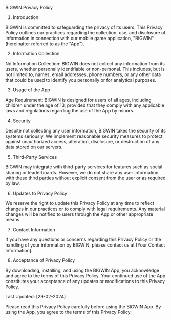 BIGWIN Privacy Policy

1. Introduction

BIGWIN is committed to safeguarding the privacy of its users. This Privacy Policy outlines our practices regarding the collection, use, and disclosure of information in connection with our mobile game application, "BIGWIN" (hereinafter referred to as the "App").

2. Information Collection

No Information Collection: BIGWIN does not collect any information from its users, whether personally identifiable or non-personal. This includes, but is not limited to, names, email addresses, phone numbers, or any other data that could be used to identify you personally or for analytical purposes.

3. Usage of the App

Age Requirement: BIGWIN is designed for users of all ages, including children under the age of 13, provided that they comply with any applicable laws and regulations regarding the use of the App by minors.

4. Security

Despite not collecting any user information, BIGWIN takes the security of its systems seriously. We implement reasonable security measures to protect against unauthorized access, alteration, disclosure, or destruction of any data stored on our servers.

5. Third-Party Services

BIGWIN may integrate with third-party services for features such as social sharing or leaderboards. However, we do not share any user information with these third parties without explicit consent from the user or as required by law.

6. Updates to Privacy Policy

We reserve the right to update this Privacy Policy at any time to reflect changes in our practices or to comply with legal requirements. Any material changes will be notified to users through the App or other appropriate means.

7. Contact Information

If you have any questions or concerns regarding this Privacy Policy or the handling of your information by BIGWIN, please contact us at [Your Contact Information].

8. Acceptance of Privacy Policy

By downloading, installing, and using the BIGWIN App, you acknowledge and agree to the terms of this Privacy Policy. Your continued use of the App constitutes your acceptance of any updates or modifications to this Privacy Policy.

Last Updated: [29-02-2024]

Please read this Privacy Policy carefully before using the BIGWIN App. By using the App, you agree to the terms of this Privacy Policy.
